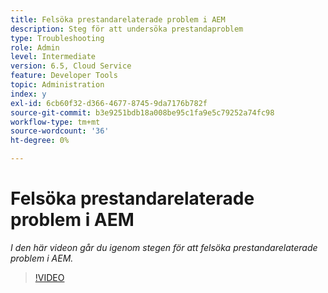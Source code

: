 ```yaml
---
title: Felsöka prestandarelaterade problem i AEM
description: Steg för att undersöka prestandaproblem
type: Troubleshooting
role: Admin
level: Intermediate
version: 6.5, Cloud Service
feature: Developer Tools
topic: Administration
index: y
exl-id: 6cb60f32-d366-4677-8745-9da7176b782f
source-git-commit: b3e9251bdb18a008be95c1fa9e5c79252a74fc98
workflow-type: tm+mt
source-wordcount: '36'
ht-degree: 0%

---
```


# Felsöka prestandarelaterade problem i AEM

*I den här videon går du igenom stegen för att felsöka prestandarelaterade problem i AEM.*

>[!VIDEO](https://video.tv.adobe.com/v/335472?quality=12&learn=on)
